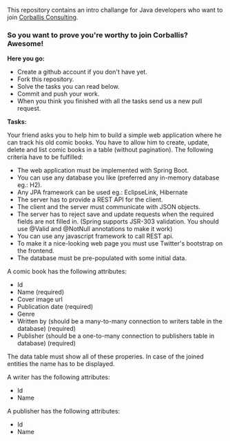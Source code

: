 This repository contains an intro challange for Java developers who want to join [Corballis Consulting](http://corballis.ie).

### So you want to prove you're worthy to join Corballis? Awesome!

**Here you go:**
* Create a github account if you don't have yet.
* Fork this repository.
* Solve the tasks you can read below.
* Commit and push your work.
* When you think you finished with all the tasks send us a new pull request.

**Tasks:**

Your friend asks you to help him to build a simple web application where he can track his old comic books. You have to allow him to create, update, delete and list comic books in a table (without pagination). The following criteria have to be fulfilled:
* The web application must be implemented with Spring Boot.
* You can use any database you like (preferred any in-memory database eg.: H2).
* Any JPA framework can be used eg.: EclipseLink, Hibernate
* The server has to provide a REST API for the client.
* The client and the server must communicate with JSON objects.
* The server has to reject save and update requests when the required fields are not filled in. (Spring supports JSR-303 validation. You should use @Valid and @NotNull annotations to make it work)
* You can use any javascript framework to call REST api.
* To make it a nice-looking web page you must use Twitter's bootstrap on the frontend.
* The database must be pre-populated with some initial data.

A comic book has the following attributes:
* Id
* Name (required)
* Cover image url
* Publication date (required)
* Genre
* Written by (should be a many-to-many connection to writers table in the database) (required)
* Publisher (should be a one-to-many connection to publishers table in database) (required)

The data table must show all of these properies. In case of the joined entities the name has to be displayed.

A writer has the following attributes:
* Id
* Name

A publisher has the following attributes:
* Id
* Name
